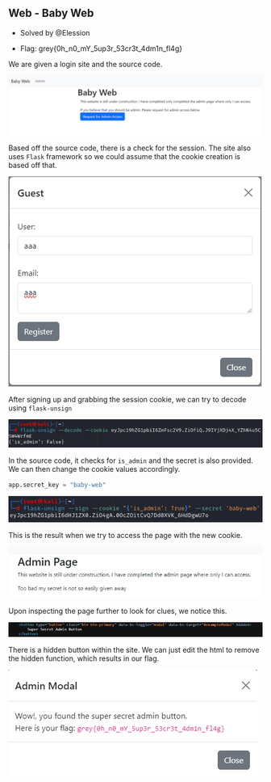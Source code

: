 ## Web - Baby Web

- Solved by @Elession

- Flag: grey{0h_n0_mY_5up3r_53cr3t_4dm1n_fl4g}

We are given a login site and the source code.

![](./images/img1.png)

Based off the source code, there is a check for the session.
The site also uses `Flask` framework so we could assume that the cookie creation is based off that.

![](./images/img2.png)

After signing up and grabbing the session cookie, we can try to decode using `flask-unsign`

![](./images/img3.png)

In the source code, it checks for `is_admin` and the secret is also provided. We can then change the cookie values accordingly.

```python
app.secret_key = "baby-web"
```

![](./images/img4.png)

This is the result when we try to access the page with the new cookie.

![](./images/img5.png)

Upon inspecting the page further to look for clues, we notice this.

![](./images/img6.png)

There is a hidden button within the site.
We can just edit the html to remove the hidden function, which results in our flag.

![](./images/img7.png)